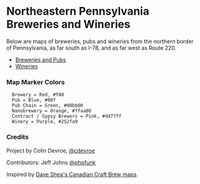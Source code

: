 Northeastern Pennsylvania Breweries and Wineries
========================

Below are maps of breweries, pubs and wineries from the northern border of Pennsylvania, as far south as I-78, and as far west as Route 220.

* [Breweries and Pubs](https://github.com/cdevroe/nepa-brewery-winery-map/blob/master/breweries-pubs.geojson)
* [Wineries](https://github.com/cdevroe/nepa-brewery-winery-map/blob/master/wineries.geojson)

### Map Marker Colors

```
  Brewery = Red, #f00
  Pub = Blue, #00f
  Pub Chain = Green, #00bb00
  Nanobrewery = Orange, #ffaa00
  Contract / Gypsy Brewers = Pink, #dd77ff
  Winery = Purple, #252fa9
```

### Credits

Project by Colin Devroe, [@cdevroe](http://twitter.com/cdevroe)

Contributors: Jeff Johns [@phpfunk](http://twitter.com/phpfunk)

Inspired by [Dave Shea's Canadian Craft Brew maps](https://github.com/mezzoblue/canadian-craft-breweries).
